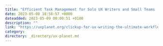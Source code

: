 ```yaml
---
title: "Efficient Task Management for Solo UX Writers and Small Teams [tutorial and template]"
date: 2023-05-08 18:58:57 +0000
dateadded: 2023-05-09 00:00:51 +0100
description: ""
link: "https://uxplanet.org/clickup-for-ux-writing-the-ultimate-workflow-management-tool-tutorial-and-template-5e741eb5a09b?source=rss----819cc2aaeee0---4"
category:
directory: _directory/ux-planet.md
---
```

